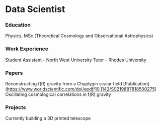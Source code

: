 # Data Scientist

### Education
Physics, MSc (Theoretical Cosmology and Observational Astrophysics)

### Work Experience
Student Assistant -  North West University
Tutor - Rhodes University

### Papers
Reconstructing f(R) gravity from a Chaplygin scalar field
[Publication] (https://www.worldscientific.com/doi/epdf/10.1142/S0219887818500275)
Oscillating cosmological correlations in f(R) gravity

### Projects
Currently building a 3D printed telescope
